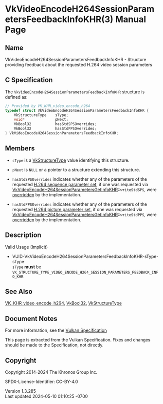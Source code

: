 # VkVideoEncodeH264SessionParametersFeedbackInfoKHR(3) Manual Page

## Name

VkVideoEncodeH264SessionParametersFeedbackInfoKHR - Structure providing
feedback about the requested H.264 video session parameters



## <a href="#_c_specification" class="anchor"></a>C Specification

The `VkVideoEncodeH264SessionParametersFeedbackInfoKHR` structure is
defined as:

``` c
// Provided by VK_KHR_video_encode_h264
typedef struct VkVideoEncodeH264SessionParametersFeedbackInfoKHR {
    VkStructureType    sType;
    void*              pNext;
    VkBool32           hasStdSPSOverrides;
    VkBool32           hasStdPPSOverrides;
} VkVideoEncodeH264SessionParametersFeedbackInfoKHR;
```

## <a href="#_members" class="anchor"></a>Members

- `sType` is a [VkStructureType](https://registry.khronos.org/vulkan/specs/1.3-extensions/man/html/VkStructureType.html) value identifying
  this structure.

- `pNext` is `NULL` or a pointer to a structure extending this
  structure.

- `hasStdSPSOverrides` indicates whether any of the parameters of the
  requested <a
  href="https://registry.khronos.org/vulkan/specs/1.3-extensions/html/vkspec.html#encode-h264-sps"
  target="_blank" rel="noopener">H.264 sequence parameter set</a>, if
  one was requested via
  [VkVideoEncodeH264SessionParametersGetInfoKHR](https://registry.khronos.org/vulkan/specs/1.3-extensions/man/html/VkVideoEncodeH264SessionParametersGetInfoKHR.html)::`writeStdSPS`,
  were <a
  href="https://registry.khronos.org/vulkan/specs/1.3-extensions/html/vkspec.html#encode-overrides"
  target="_blank" rel="noopener">overridden</a> by the implementation.

- `hasStdPPSOverrides` indicates whether any of the parameters of the
  requested <a
  href="https://registry.khronos.org/vulkan/specs/1.3-extensions/html/vkspec.html#encode-h264-pps"
  target="_blank" rel="noopener">H.264 picture parameter set</a>, if one
  was requested via
  [VkVideoEncodeH264SessionParametersGetInfoKHR](https://registry.khronos.org/vulkan/specs/1.3-extensions/man/html/VkVideoEncodeH264SessionParametersGetInfoKHR.html)::`writeStdPPS`,
  were <a
  href="https://registry.khronos.org/vulkan/specs/1.3-extensions/html/vkspec.html#encode-overrides"
  target="_blank" rel="noopener">overridden</a> by the implementation.

## <a href="#_description" class="anchor"></a>Description

Valid Usage (Implicit)

- <a
  href="#VUID-VkVideoEncodeH264SessionParametersFeedbackInfoKHR-sType-sType"
  id="VUID-VkVideoEncodeH264SessionParametersFeedbackInfoKHR-sType-sType"></a>
  VUID-VkVideoEncodeH264SessionParametersFeedbackInfoKHR-sType-sType  
  `sType` **must** be
  `VK_STRUCTURE_TYPE_VIDEO_ENCODE_H264_SESSION_PARAMETERS_FEEDBACK_INFO_KHR`

## <a href="#_see_also" class="anchor"></a>See Also

[VK_KHR_video_encode_h264](https://registry.khronos.org/vulkan/specs/1.3-extensions/man/html/VK_KHR_video_encode_h264.html),
[VkBool32](https://registry.khronos.org/vulkan/specs/1.3-extensions/man/html/VkBool32.html), [VkStructureType](https://registry.khronos.org/vulkan/specs/1.3-extensions/man/html/VkStructureType.html)

## <a href="#_document_notes" class="anchor"></a>Document Notes

For more information, see the <a
href="https://registry.khronos.org/vulkan/specs/1.3-extensions/html/vkspec.html#VkVideoEncodeH264SessionParametersFeedbackInfoKHR"
target="_blank" rel="noopener">Vulkan Specification</a>

This page is extracted from the Vulkan Specification. Fixes and changes
should be made to the Specification, not directly.

## <a href="#_copyright" class="anchor"></a>Copyright

Copyright 2014-2024 The Khronos Group Inc.

SPDX-License-Identifier: CC-BY-4.0

Version 1.3.285  
Last updated 2024-05-10 01:10:25 -0700
